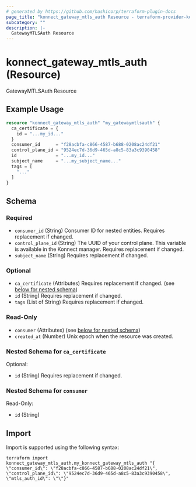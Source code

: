 ```yaml
---
# generated by https://github.com/hashicorp/terraform-plugin-docs
page_title: "konnect_gateway_mtls_auth Resource - terraform-provider-konnect"
subcategory: ""
description: |-
  GatewayMTLSAuth Resource
---
```


# konnect_gateway_mtls_auth (Resource)

GatewayMTLSAuth Resource

## Example Usage

```terraform
resource "konnect_gateway_mtls_auth" "my_gatewaymtlsauth" {
  ca_certificate = {
    id = "...my_id..."
  }
  consumer_id      = "f28acbfa-c866-4587-b688-0208ac24df21"
  control_plane_id = "9524ec7d-36d9-465d-a8c5-83a3c9390458"
  id               = "...my_id..."
  subject_name     = "...my_subject_name..."
  tags = [
    "..."
  ]
}
```

<!-- schema generated by tfplugindocs -->
## Schema

### Required

- `consumer_id` (String) Consumer ID for nested entities. Requires replacement if changed.
- `control_plane_id` (String) The UUID of your control plane. This variable is available in the Konnect manager. Requires replacement if changed.
- `subject_name` (String) Requires replacement if changed.

### Optional

- `ca_certificate` (Attributes) Requires replacement if changed. (see [below for nested schema](#nestedatt--ca_certificate))
- `id` (String) Requires replacement if changed.
- `tags` (List of String) Requires replacement if changed.

### Read-Only

- `consumer` (Attributes) (see [below for nested schema](#nestedatt--consumer))
- `created_at` (Number) Unix epoch when the resource was created.

<a id="nestedatt--ca_certificate"></a>
### Nested Schema for `ca_certificate`

Optional:

- `id` (String) Requires replacement if changed.


<a id="nestedatt--consumer"></a>
### Nested Schema for `consumer`

Read-Only:

- `id` (String)

## Import

Import is supported using the following syntax:

```shell
terraform import konnect_gateway_mtls_auth.my_konnect_gateway_mtls_auth "{ \"consumer_id\": \"f28acbfa-c866-4587-b688-0208ac24df21\",  \"control_plane_id\": \"9524ec7d-36d9-465d-a8c5-83a3c9390458\",  \"mtls_auth_id\": \"\"}"
```
